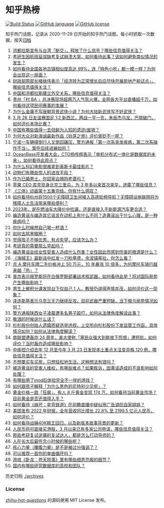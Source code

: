 # 知乎热榜
[![Build Status](https://github.com/ToWeLong/zhihu-hot-questions/workflows/CI/badge.svg)](https://github.com/ToWeLong/zhihu-hot-questions/actions)
[![GitHub language](https://img.shields.io/badge/language-golang-orange.svg)](https://golang.org/)
[![GitHub license](https://img.shields.io/github/license/ToWeLong/zhihu-hot-questions)](https://github.com/ToWeLong/zhihu-hot-questions/blob/main/LICENSE)

知乎热门话题，记录从 2020-11-29 日开始的知乎热门话题。每小时抓取一次数据，按天[归档](./archives)

<!-- BEGIN -->

1. [洪都拉斯宣布与台湾「断交」，释放了什么信号？哪些信息值得关注？](https://www.zhihu.com/question/591938056)
1. [考研生因航班延误缺考复试崩溃大哭，如何看待此事？该如何避免类似情况的发生？](https://www.zhihu.com/question/591772829)
1. [如何看待全国各地古镇相似度高达 99%，连「特色小吃」都一模一样？为何会出现这一局面？](https://www.zhihu.com/question/591935274)
1. [财政部原部长楼继伟表示「经济转为正常增长后应尽快开展房地产税试点」，哪些信息值得关注？](https://www.zhihu.com/question/591958596)
1. [中国和洪都拉斯建立外交关系，哪些信息值得关注？](https://www.zhihu.com/question/591938709)
1. [贵州「村 BA 」总决赛现场超两万人气氛火爆，全网各大平台直播超千万，如何看待这项民间赛事的发展？](https://www.zhihu.com/question/591947683)
1. [为什么金庸不写唐朝背景武侠小说？为何大陆新武侠写不好武侠？](https://www.zhihu.com/question/590684142)
1. [3 月 26 日友谊赛国足 1:2 新西兰，两战一平一负，朱辰杰乌龙，巴顿破门，如何评价本场比赛？](https://www.zhihu.com/question/591948866)
1. [中国有哪些值得一去但鲜为人知的遗迹/废墟？](https://www.zhihu.com/question/37178511)
1. [为何大众对新海诚最新作品《铃芽之旅》评价褒贬不一呢？](https://www.zhihu.com/question/591690582)
1. [宁波一车辆撞倒行人又倒回碾压，警方通报「第一次系突发疾病，第二次系操作不当」，案件后续进展如何？](https://www.zhihu.com/question/591638998)
1. [OceanBase开发者大会，CTO杨传辉表示「单机分布式一体化是数据库的未来」，如何看待此观点？](https://www.zhihu.com/question/591814962)
1. [为什么科幻电影很难拿到奥斯卡最佳影片？](https://www.zhihu.com/question/588268561)
1. [动物们有哪些惊人的进攻手段？](https://www.zhihu.com/question/591387589)
1. [作为已婚男士，你回家会拥抱老婆吗？](https://www.zhihu.com/question/590744686)
1. [苹果 CEO 库克现身北京三里屯，为 3 年多以来首次来华，透露了哪些信息？](https://www.zhihu.com/question/591676798)
1. [《三体》动画第十五集完结，你有什么感叹？](https://www.zhihu.com/question/591228549)
1. [如何看待杭州将1500个无障碍卫生间接入高德轮椅导航？无障碍设施联网将为残障人士生活带来哪些便利？](https://www.zhihu.com/question/591792157)
1. [2023年，是在燃油车大降价中捡漏，还是直接入手新能源汽车更合适？](https://www.zhihu.com/question/589955546)
1. [编造黄谣与编造其它谣言在动机上有什么不同？造黄谣出于什么心理，是一种疾病吗？](https://www.zhihu.com/question/591500010)
1. [你什么时候想自己喝一杯酒？](https://www.zhihu.com/question/591120659)
1. [如何去除黑眼圈？](https://www.zhihu.com/question/19622041)
1. [觉得孩子不够优秀，有点失望，应该怎么办？](https://www.zhihu.com/question/591541687)
1. [考研真的需要那么早起吗？](https://www.zhihu.com/question/453051286)
1. [编造黄谣会给女性受害人造成什么伤害？女性因此而感到伤害的根源是什么？](https://www.zhihu.com/question/591500081)
1. [《海贼王》最新话中红发一刀秒基德，余波镇基拉，你怎么看？](https://www.zhihu.com/question/591572262)
1. [京 A 摩托车牌二手价格冲上 50 万元，10 年暴涨 10 倍多，为何摩托车骑行越来越「热」？](https://www.zhihu.com/question/591759096)
1. [普京表示俄罗斯将在白俄罗斯部署战术核武器，如何看待此举？将对国际局势产生哪些影响？](https://www.zhihu.com/question/591937034)
1. [男生上微积分课发现台下仅自己 1 人，教授仍讲得声情并茂，如何评价这一现象？](https://www.zhihu.com/question/591772909)
1. [泽连斯基表示乌克兰无力继续反攻，目前武器严重短缺，当下俄乌局势情况如何？](https://www.zhihu.com/question/591892026)
1. [警方通报陕西女子凌晨遭多名男子殴打，如何从法律角度解读此事？](https://www.zhihu.com/question/591816247)
1. [敬酒的时候说什么话？](https://www.zhihu.com/question/269281662)
1. [杉杉股份创始人遗孀质疑选举违规，上交所向杉杉股份下发监管工作函，具体情况如何？如何从法律角度解读？](https://www.zhihu.com/question/591767351)
1. [南联盟遭轰炸 24 周年，美大使称「塞民众强大到能放下怨恨」遭怒批，如何评价？当时轰炸造成哪些影响？](https://www.zhihu.com/question/591814862)
1. [中疾控介绍去年 12 月至今年 3 月 23 日发现本土重点关注变异株 120 例，哪些信息值得关注？](https://www.zhihu.com/question/591874961)
1. [不想要买车买房，只想轻松地生活，这种想法有错吗？](https://www.zhihu.com/question/591592960)
1. [被造黄谣的受害人维权，有哪些难点？如果胜诉，因黄谣造成的不良影响如何处理？](https://www.zhihu.com/question/591500651)
1. [有哪些用了mod后体验完全不一样的游戏？](https://www.zhihu.com/question/584366441)
1. [如何跟孩子解释「为什么黑色的花特别少见呢」？](https://www.zhihu.com/question/499991661)
1. [黄金价格一路「狂飙」，有人 8 斤黄金变现 174 万，如何看待当前黄金市场？目前黄金是否还值得入手？](https://www.zhihu.com/question/591762377)
1. [如何看待《崩坏：星穹铁道》在前瞻直播中疑似用广告调侃自家姐姐？](https://www.zhihu.com/question/591684640)
1. [美团发布 2022 年财报，全年营收同比增长 22.8% 至 2199.5 亿元人民币，如何评价？](https://www.zhihu.com/question/591624391)
1. [如何看待战锤40K狮王回归，以及新版本故事背景的更新？](https://www.zhihu.com/question/591369386)
1. [人民币将可直接买港股，3 月以来已有多家公司申请，哪些信息值得关注？](https://www.zhihu.com/question/591951681)
1. [那些考研复试逆袭的复试达人，都是怎么打动导师的？](https://www.zhihu.com/question/589700332)
1. [人在长大后最怀念小时候的哪些呢？](https://www.zhihu.com/question/591222492)
1. [核心力量（腰腹力量）是不是被过分强调了？](https://www.zhihu.com/question/427520184)
1. [可以推荐一首你的单曲循环吗？](https://www.zhihu.com/question/591524563)
1. [游戏《卧龙：苍天陨落》里有哪些细思恐极的细节？](https://www.zhihu.com/question/587722948)
1. [国内有哪些研究数据库的高校和团队？](https://www.zhihu.com/question/287245041)

<!-- END -->

历史归档 [./archives](./archives)


### License
[zhihu-hot-questions](https://github.com/towelong/zhihu-hot-questions) 的源码使用 MIT License 发布。